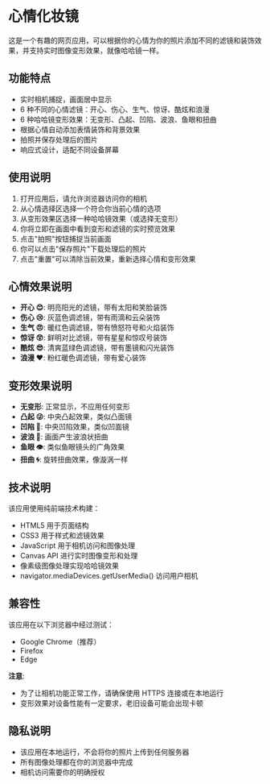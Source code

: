 # 心情化妆镜

这是一个有趣的网页应用，可以根据你的心情为你的照片添加不同的滤镜和装饰效果，并支持实时图像变形效果，就像哈哈镜一样。

## 功能特点

- 实时相机捕捉，画面居中显示
- 6 种不同的心情滤镜：开心、伤心、生气、惊讶、酷炫和浪漫
- 6 种哈哈镜变形效果：无变形、凸起、凹陷、波浪、鱼眼和扭曲
- 根据心情自动添加表情装饰和背景效果
- 拍照并保存处理后的图片
- 响应式设计，适配不同设备屏幕

## 使用说明

1. 打开应用后，请允许浏览器访问你的相机
2. 从心情选择区选择一个符合你当前心情的选项
3. 从变形效果区选择一种哈哈镜效果（或选择无变形）
4. 你将立即在画面中看到变形和滤镜的实时预览效果
5. 点击"拍照"按钮捕捉当前画面
6. 你可以点击"保存照片"下载处理后的照片
7. 点击"重置"可以清除当前效果，重新选择心情和变形效果

## 心情效果说明

- **开心 😊**: 明亮阳光的滤镜，带有太阳和笑脸装饰
- **伤心 😢**: 灰蓝色调滤镜，带有雨滴和云朵装饰
- **生气 😠**: 暖红色调滤镜，带有愤怒符号和火焰装饰
- **惊讶 😲**: 鲜明对比滤镜，带有星星和惊叹号装饰
- **酷炫 😎**: 清爽蓝绿色调滤镜，带有墨镜和闪光装饰
- **浪漫 ❤️**: 粉红暖色调滤镜，带有爱心装饰

## 变形效果说明

- **无变形**: 正常显示，不应用任何变形
- **凸起 😜**: 中央凸起效果，类似凸面镜
- **凹陷 🤪**: 中央凹陷效果，类似凹面镜
- **波浪 🌊**: 画面产生波浪状扭曲
- **鱼眼 👁️**: 类似鱼眼镜头的广角效果
- **扭曲 🌀**: 旋转扭曲效果，像漩涡一样

## 技术说明

该应用使用纯前端技术构建：

- HTML5 用于页面结构
- CSS3 用于样式和滤镜效果
- JavaScript 用于相机访问和图像处理
- Canvas API 进行实时图像变形和处理
- 像素级图像处理实现哈哈镜效果
- navigator.mediaDevices.getUserMedia() 访问用户相机

## 兼容性

该应用在以下浏览器中经过测试：

- Google Chrome（推荐）
- Firefox
- Edge

**注意**:

- 为了让相机功能正常工作，请确保使用 HTTPS 连接或在本地运行
- 变形效果对设备性能有一定要求，老旧设备可能会出现卡顿

## 隐私说明

- 该应用在本地运行，不会将你的照片上传到任何服务器
- 所有图像处理都在你的浏览器中完成
- 相机访问需要你的明确授权
